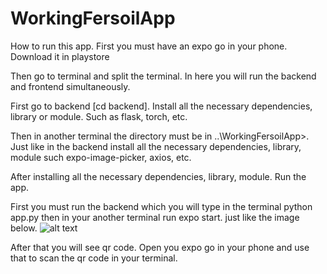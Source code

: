 # WorkingFersoilApp

How to run this app.
First you must have an expo go in your phone. Download it in playstore

Then go to terminal and split the terminal. In here you will run the backend and frontend simultaneously.

First go to backend [cd backend]. Install all the necessary dependencies, library or module. Such as flask, torch, etc.

Then in another terminal the directory must be in ..\WorkingFersoilApp>. Just like in the backend install all the necessary dependencies, library, module such expo-image-picker, axios, etc.

After installing all the necessary dependencies, library, module. Run the app.

First you must run the backend which you will type in the terminal python app.py then in your another terminal run expo start. just like the image below.
![alt text](image.png)

After that you will see qr code. Open you expo go in your phone and use that to scan the qr code in your terminal.